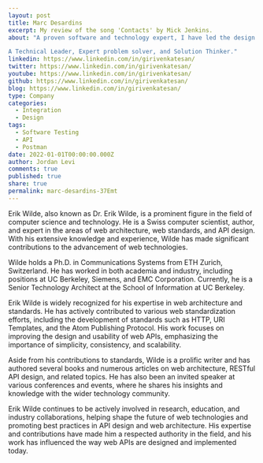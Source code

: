 ```yaml
---
layout: post
title: Marc Desardins
excerpt: My review of the song 'Contacts' by Mick Jenkins.
about: "A proven software and technology expert, I have led the design and implementation of multiple innovative, engineering efforts around product development, data and integration projects and built a strong team of engineers to provide engineering and professional expertise. Areas of expertise include strategy, product management and development go-to-market strategy, and services.

A Technical Leader, Expert problem solver, and Solution Thinker."
linkedin: https://www.linkedin.com/in/girivenkatesan/
twitter: https://www.linkedin.com/in/girivenkatesan/
youtube: https://www.linkedin.com/in/girivenkatesan/
github: https://www.linkedin.com/in/girivenkatesan/
blog: https://www.linkedin.com/in/girivenkatesan/
type: Company
categories:
  - Integration
  - Design
tags:
  - Software Testing
  - API
  - Postman
date: 2022-01-01T00:00:00.000Z
author: Jordan Levi
comments: true
published: true
share: true
permalink: marc-desardins-37Emt
---
```

Erik Wilde, also known as Dr. Erik Wilde, is a prominent figure in the field of computer science and technology. He is a Swiss computer scientist, author, and expert in the areas of web architecture, web standards, and API design. With his extensive knowledge and experience, Wilde has made significant contributions to the advancement of web technologies.

Wilde holds a Ph.D. in Communications Systems from ETH Zurich, Switzerland. He has worked in both academia and industry, including positions at UC Berkeley, Siemens, and EMC Corporation. Currently, he is a Senior Technology Architect at the School of Information at UC Berkeley.

Erik Wilde is widely recognized for his expertise in web architecture and standards. He has actively contributed to various web standardization efforts, including the development of standards such as HTTP, URI Templates, and the Atom Publishing Protocol. His work focuses on improving the design and usability of web APIs, emphasizing the importance of simplicity, consistency, and scalability.

Aside from his contributions to standards, Wilde is a prolific writer and has authored several books and numerous articles on web architecture, RESTful API design, and related topics. He has also been an invited speaker at various conferences and events, where he shares his insights and knowledge with the wider technology community.

Erik Wilde continues to be actively involved in research, education, and industry collaborations, helping shape the future of web technologies and promoting best practices in API design and web architecture. His expertise and contributions have made him a respected authority in the field, and his work has influenced the way web APIs are designed and implemented today.

